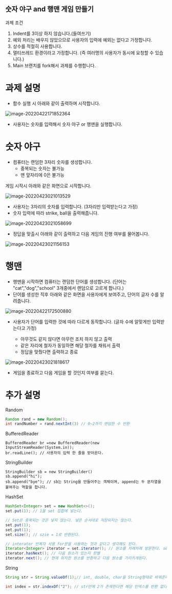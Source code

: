 ## 숫자 야구 and 행맨 게임 만들기

과제 조건

1. Indent를 3이상 하지 않습니다.(들여쓰기)
2. 예외 처리는 배우지 않았으므로 사용자의 입력에 예외는 없다고 가정합니다.  
3. 상수를 적절히 사용합니다.
4. 멀티쓰레드 환경이라고 가정합니다. (즉 여러명의 사용자가 동시에 요청할 수 있습니다.)
5. Main 브랜치를 fork해서 과제를 수행합니다.



# 과제 설명

- 함수 실행 시 아래와 같이 출력하며 시작합니다.

![image-20220422171852364](https://user-images.githubusercontent.com/76467201/164764663-f3efcff2-a63a-48b2-ab3f-02f61d155d61.png)

- 사용자는 숫자를 입력해서 숫자 야구 or 행맨을 실행합니다.



# 숫자 야구

- 컴퓨터는 랜덤한 3자리 숫자를 생성합니다.
  - 중복되는 숫자는 불가능
  - 맨 앞자리에 0은 불가능

게임 시작시 아래와 같은 화면으로 시작합니다.

![image-20220423021013529](https://user-images.githubusercontent.com/76467201/164764804-01b39b55-491b-4ba2-a4df-ecd9f3d2bd66.png)


- 사용자는 3자리의 숫자를 입력합니다. (3자리만 입력받는다고 가정)
- 숫자 입력에 따라 strike, ball을 출력해줍니다.

![image-20220423021058699](https://user-images.githubusercontent.com/76467201/164764833-f65df831-7ada-414c-9763-b10a02fbefa0.png)


- 정답을 맞출시 아래와 같이 출력하고 다음 게임의 진행 여부를 물어봅니다.

![image-20220423021156153](https://user-images.githubusercontent.com/76467201/164764883-8be52b08-145c-427f-b3e3-e0b7178cbc9c.png)


# 행맨

- 행맨을 시작하면 컴퓨터는 랜덤한 단어를 생성합니다. (단어는 "cat","dog","school" 3개중에서 랜덤으로 고르게 합니다.)
- 단어를 생성한 직후 아래와 같은 화면을 사용자에게 보여주고, 단어의 글자 수를 알려줍니다.

![image-20220422172500880](https://user-images.githubusercontent.com/76467201/164764929-e94fe73c-9d55-4803-a8a1-4cae5695a179.png)


- 사용자가 단어를 입력한 것에 따라 다르게 동작합니다. (글자 수에 알맞게만 입력받는다고 가정)

  - 아무것도 같지 않다면 아무런 조치 하지 않고 출력
  - 같은 자리에 철자가 동일하면 해당 철자를 채워서 출력
  - 정답을 맞췄다면 출력하고 종료

![image-20220423021818617](https://user-images.githubusercontent.com/76467201/164764977-96c67586-9235-4bad-a426-e64f35477f6e.png)


- 게임을 종료하고 다음 게임을 할 것인지 여부를 묻는다. 

# 추가 설명

Random

```java
Random rand = new Random();
int randNumber = rand.nextInt(3) // 0~2까지 랜덤한 수 반환
```

BufferedReader

```
BufferedReader br =new BufferedReader(new InputStreamReader(System.in));
br.readLine(); // 사용자의 입력 한 줄을 받아온다. 
```

StringBuilder

```
StringBuilder sb = new StringBuilder()
sb.append("hi");
sb.append("bye"); // sb는 String을 만들어주는 객체이며, append는 두 문자열을 붙여주는 역할을 합니다. 
```

HashSet

```java
HashSet<Integer> set = new HashSet<>();
set.put(1); // 1을 set 집합에 넣는다.

// Set은 중복되는 것은 넣지 않는다. 넣은 순서대로 저장되지는 않는다. 
set.put(1);
set.put(1);
set.size(); // szie = 1로 반환된다.

// interator 반복자 사용 for문을 사용하는 것과 같다고 생각해도 된다.
Iterator<Integer> iterator = set.iterator(); // 원소를 차례차례 방문한다. set은 순서가 없으므로 넣은 순서대로 방문하지는 않는다. 
iterator.hasNext(); // 다음 원소가 있는지 판별
iterator.next(); // 현재 위치한 원소를 반환하고 다음 원소를 가리키게된다. 
```

String

```java
String str = String.valueOf(1);// int, double, char을 String형태로 바꿔준다.

int index = str.indexOf("2"); // str안에 2가 존재한다면 해당 인덱스를 반환 없다면 -1을 반환 
```



